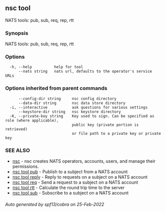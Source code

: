 ## nsc tool

NATS tools: pub, sub, req, rep, rtt

### Synopsis

NATS tools: pub, sub, req, rep, rtt

### Options

```
  -h, --help          help for tool
      --nats string   nats url, defaults to the operator's service URLs
```

### Options inherited from parent commands

```
      --config-dir string     nsc config directory
      --data-dir string       nsc data store directory
  -i, --interactive           ask questions for various settings
      --keystore-dir string   nsc keystore directory
  -K, --private-key string    Key used to sign. Can be specified as role (where applicable),
                              public key (private portion is retrieved)
                              or file path to a private key or private key 
```

### SEE ALSO

* [nsc](nsc.md)	 - nsc creates NATS operators, accounts, users, and manage their permissions.
* [nsc tool pub](nsc_tool_pub.md)	 - Publish to a subject from a NATS account
* [nsc tool reply](nsc_tool_reply.md)	 - Reply to requests on a subject on a NATS account
* [nsc tool req](nsc_tool_req.md)	 - Send a request to a subject on a NATS account
* [nsc tool rtt](nsc_tool_rtt.md)	 - Calculate the round trip time to the server
* [nsc tool sub](nsc_tool_sub.md)	 - Subscribe to a subject on a NATS account

###### Auto generated by spf13/cobra on 25-Feb-2022
